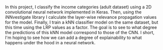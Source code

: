 In this project, I classify the income categories (adult dataset) using a 2D convolutional neural network implemented in Keras. Then, using the iNNvestigate library I calculate the layer-wise relevance propagation values for the model. Finally, I train a kNN classifier model on the same dataset, but this time using the LRP values as a factor. The goal is to see to what degree the predictions of this kNN model correspond to those of the CNN. I short, I'm hoping to see how we can add a degree of explainability to what happens under the hood in a neural network.
